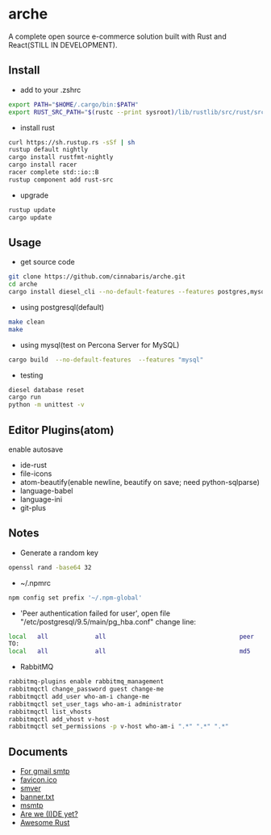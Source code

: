 # arche

A complete open source e-commerce solution built with Rust and React(STILL IN DEVELOPMENT).

## Install

-   add to your .zshrc

```bash
export PATH="$HOME/.cargo/bin:$PATH"
export RUST_SRC_PATH="$(rustc --print sysroot)/lib/rustlib/src/rust/src"
```

-   install rust

```bash
curl https://sh.rustup.rs -sSf | sh
rustup default nightly
cargo install rustfmt-nightly
cargo install racer
racer complete std::io::B
rustup component add rust-src
```

-   upgrade

```bash
rustup update
cargo update
```

## Usage

-   get source code

```bash
git clone https://github.com/cinnabaris/arche.git
cd arche
cargo install diesel_cli --no-default-features --features postgres,mysql
```

-   using postgresql(default)

```bash
make clean
make
```

-   using mysql(test on Percona Server for MySQL)

```bash
cargo build  --no-default-features  --features "mysql"
```

-   testing

```bash
diesel database reset
cargo run
python -m unittest -v
```

## Editor Plugins(atom)

enable autosave

-   ide-rust
-   file-icons
-   atom-beautify(enable newline, beautify on save; need python-sqlparse)
-   language-babel
-   language-ini
-   git-plus

## Notes

-   Generate a random key

```bash
openssl rand -base64 32
```

-   ~/.npmrc

```bash
npm config set prefix '~/.npm-global'
```

-   'Peer authentication failed for user', open file "/etc/postgresql/9.5/main/pg_hba.conf" change line:

```bash
local   all             all                                     peer  
TO:
local   all             all                                     md5
```

-   RabbitMQ

```bash
rabbitmq-plugins enable rabbitmq_management
rabbitmqctl change_password guest change-me
rabbitmqctl add_user who-am-i change-me
rabbitmqctl set_user_tags who-am-i administrator
rabbitmqctl list_vhosts
rabbitmqctl add_vhost v-host
rabbitmqctl set_permissions -p v-host who-am-i ".*" ".*" ".*"
```

## Documents

-   [For gmail smtp](http://stackoverflow.com/questions/20337040/gmail-smtp-debug-error-please-log-in-via-your-web-browser)
-   [favicon.ico](http://icoconvert.com/)
-   [smver](http://semver.org/)
-   [banner.txt](http://patorjk.com/software/taag/)
-   [msmtp](https://wiki.archlinux.org/index.php/msmtp)
-   [Are we (I)DE yet?](https://areweideyet.com/)
-   [Awesome Rust](https://github.com/rust-unofficial/awesome-rust)
